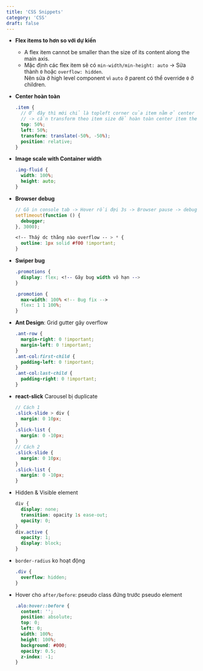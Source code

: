 ```yaml
---
title: 'CSS Snippets'
category: 'CSS'
draft: false
---
```


- **Flex items to hơn so với dự kiến**

  - A flex item cannot be smaller than the size of its content along the main axis.
  - Mặc định các flex item sẽ có `min-width/min-height: auto` -> Sửa thành `0` hoặc `overflow: hidden`.  
    Nên sửa ở high level component vì `auto` ở parent có thể override `0` ở children.

- **Center hoàn toàn**

  ```scss
  .item {
    // Ở đây thì mới chỉ là topleft corner của item nằm ở center của container
    // -> cần transform theo item size để hoàn toàn center item theo container
    top: 50%;
    left: 50%;
    transform: translate(-50%, -50%);
    position: relative;
  }
  ```

- **Image scale with Container width**

  ```css
  .img-fluid {
    width: 100%;
    height: auto;
  }
  ```

- **Browser debug**

  ```js
  // Gõ in console tab -> Hover rồi đợi 3s -> Browser pause -> debug
  setTimeout(function () {
    debugger;
  }, 3000);
  ```

  ```css
  <!-- Thấy dc thằng nào overflow -- > * {
    outline: 1px solid #f00 !important;
  }
  ```

- **Swiper bug**

  ```css
  .promotions {
    display: flex; <!-- Gây bug width vô hạn -->
  }

  .promotion {
    max-width: 100% <!-- Bug fix -->
    flex: 1 1 100%;
  }
  ```

- **Ant Design**: Grid gutter gây overflow

  ```scss
  .ant-row {
    margin-right: 0 !important;
    margin-left: 0 !important;
  }
  .ant-col:first-child {
    padding-left: 0 !important;
  }
  .ant-col:last-child {
    padding-right: 0 !important;
  }
  ```

- **react-slick** Carousel bị duplicate

  ```scss
  // Cách 1
  .slick-slide > div {
    margin: 0 10px;
  }
  .slick-list {
    margin: 0 -10px;
  }
  // Cách 2
  .slick-slide {
    margin: 0 10px;
  }
  .slick-list {
    margin: 0 -10px;
  }
  ```

- Hidden & Visible element

  ```scss
  div {
    display: none;
    transition: opacity 1s ease-out;
    opacity: 0;
  }
  div.active {
    opacity: 1;
    display: block;
  }
  ```

- `border-radius` ko hoạt động

  ```scss
  .div {
    overflow: hidden;
  }
  ```

- Hover cho `after/before`: pseudo class đứng trước pseudo element

  ```scss
  .alo:hover::before {
    content: '';
    position: absolute;
    top: 0;
    left: 0;
    width: 100%;
    height: 100%;
    background: #000;
    opacity: 0.5;
    z-index: -1;
  }
  ```

